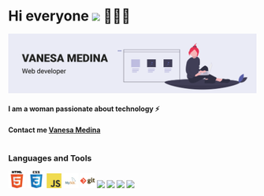 
# Hi everyone <img src="https://media.giphy.com/media/hvRJCLFzcasrR4ia7z/giphy.gif" width="25px"> 👩🏾‍💻

<!--
**VaneMedina/VaneMedina** is a ✨ _special_ ✨ repository because its `README.md` (this file) appears on your GitHub profile.

Here are some ideas to get you started:

- 🔭 I’m currently working on ...
- 🌱 I’m currently learning ...
- 👯 I’m looking to collaborate on ...
- 🤔 I’m looking for help with ...
- 💬 Ask me about ...
- 📫 How to reach me: ...
- 😄 Pronouns: ...
- ⚡ Fun fact: ...
-->
![vaneGit3](https://raw.githubusercontent.com/VaneMedina/VaneMedina/main/portada-vane2_Mesa%20de%20trabajo%201.png)

#### I am a woman passionate about technology :zap:  
#### Contact me [Vanesa Medina](https://www.linkedin.com/in/vanesa-medina-/)
#
### Languages and Tools

<div width= "300px" height="300px" background = "red"></div>
 
<code><img height="35" src="https://raw.githubusercontent.com/github/explore/80688e429a7d4ef2fca1e82350fe8e3517d3494d/topics/html/html.png"></code>
<code><img height="35" src="https://raw.githubusercontent.com/github/explore/80688e429a7d4ef2fca1e82350fe8e3517d3494d/topics/css/css.png"></code>
<code><img height="30" src="https://raw.githubusercontent.com/github/explore/80688e429a7d4ef2fca1e82350fe8e3517d3494d/topics/javascript/javascript.png"></code>
<code><img height="30" src="https://raw.githubusercontent.com/github/explore/80688e429a7d4ef2fca1e82350fe8e3517d3494d/topics/mysql/mysql.png"></code>
<code><img height="30" src="https://raw.githubusercontent.com/github/explore/80688e429a7d4ef2fca1e82350fe8e3517d3494d/topics/git/git.png"></code>
<code><img height="35" src="https://image.flaticon.com/icons/png/512/226/226777.png"></code>
<code><img height="30" src="https://repository-images.githubusercontent.com/233450313/aab78f80-432c-11ea-80f4-3eeebac4d126"></code>
<code><img height="30" src="https://picodotdev.github.io/blog-bitix/assets/images/logotypes/spring.svg"></code>
<code><img height="35" src="https://media.bitdegree.org/storage/media/images/2018/12/hibernate-interview-questions-logo.png"></code>
